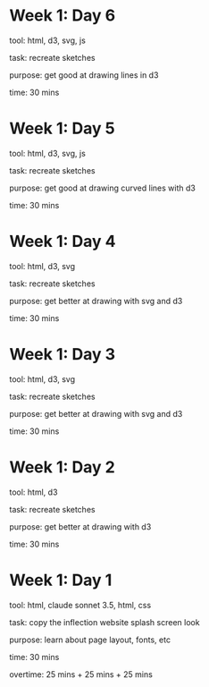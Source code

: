 # Week 1: Day 6

tool: html, d3, svg, js

task: recreate sketches

purpose: get good at drawing lines in d3

time: 30 mins

# Week 1: Day 5

tool: html, d3, svg, js

task: recreate sketches

purpose: get good at drawing curved lines with d3

time: 30 mins

# Week 1: Day 4

tool: html, d3, svg

task: recreate sketches

purpose: get better at drawing with svg and d3

time: 30 mins 

# Week 1: Day 3

tool: html, d3, svg

task: recreate sketches

purpose: get better at drawing with svg and d3

time: 30 mins


# Week 1: Day 2

tool: html, d3

task: recreate sketches

purpose: get better at drawing with d3

time: 30 mins

# Week 1: Day 1

tool: html, claude sonnet 3.5, html, css

task: copy the inflection website splash screen look

purpose: learn about page layout, fonts, etc

time: 30 mins 

overtime: 25 mins + 25 mins + 25 mins